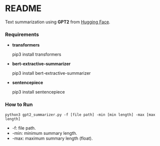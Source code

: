 # README #

Text summarization using **GPT2** from [Hugging Face](https://huggingface.co/).

### Requirements ###

*	**transformers**

    pip3 install transformers

*	**bert-extractive-summarizer**

    pip3 install bert-extractive-summarizer

*	**sentencepiece**

    pip3 install sentencepiece

### How to Run ###

    python3 gpt2_summarizer.py -f [file path] -min [min length] -max [max length]

*	-f: file path.
*	-min: minimum summary length.
*	-max: maximum summary length (float).
